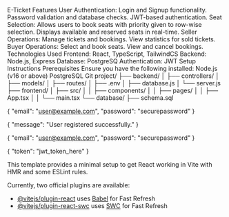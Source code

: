 E-Ticket
Features
User Authentication:
Login and Signup functionality.
Password validation and database checks.
JWT-based authentication.
Seat Selection:
Allows users to book seats with priority given to row-wise selection.
Displays available and reserved seats in real-time.
Seller Operations:
Manage tickets and bookings.
View statistics for sold tickets.
Buyer Operations:
Select and book seats.
View and cancel bookings.
Technologies Used
Frontend: React, TypeScript, TailwindCS
Backend: Node.js, Express
Database: PostgreSQ
Authentication: JWT
Setup Instructions
Prerequisites
Ensure you have the following installed:
Node.js (v16 or above)
PostgreSQL
Git
project/
├── backend/
│   ├── controllers/
│   ├── models/
│   ├── routes/
│   ├── .env
│   ├── database.js
│   └── server.js
├── frontend/
│   ├── src/
│   │   ├── components/
│   │   ├── pages/
│   │   ├── App.tsx
│   │   └── main.tsx
└── database/
    ├── schema.sql

{
  "email": "user@example.com",
  "password": "securepassword"
}

{
  "message": "User registered successfully."
}

{
  "email": "user@example.com",
  "password": "securepassword"
}

{
  "token": "jwt_token_here"
}



This template provides a minimal setup to get React working in Vite with HMR and some ESLint rules.

Currently, two official plugins are available:

- [@vitejs/plugin-react](https://github.com/vitejs/vite-plugin-react/blob/main/packages/plugin-react/README.md) uses [Babel](https://babeljs.io/) for Fast Refresh
- [@vitejs/plugin-react-swc](https://github.com/vitejs/vite-plugin-react-swc) uses [SWC](https://swc.rs/) for Fast Refresh
